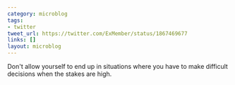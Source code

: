 ```yaml
---
category: microblog
tags:
- twitter
tweet_url: https://twitter.com/ExMember/status/1867469677
links: []
layout: microblog
---
```

Don't allow yourself to end up in situations where you have to make difficult decisions when the stakes are high.
